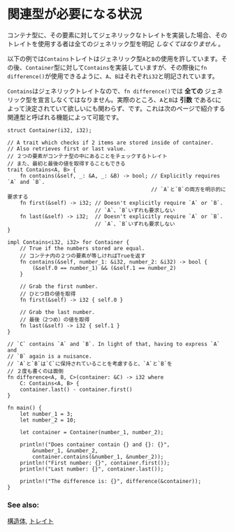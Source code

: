 <!--
# The Problem
-->
# 関連型が必要になる状況

<!--
A `trait` that is generic over its container type has type specification
requirements - users of the `trait` *must* specify all of its generic types.
-->
コンテナ型に、その要素に対してジェネリックなトレイトを実装した場合、そのトレイトを使用する者は全てのジェネリック型を明記 *しなくてはなりません* 。

<!--
In the example below, the `Contains` `trait` allows the use of the generic 
types `A` and `B`. The trait is then implemented for the `Container` type, 
specifying `i32` for `A` and `B` so that it can be used with `fn difference()`.
-->
以下の例では`Contains`トレイトはジェネリック型`A`と`B`の使用を許しています。その後、`Container`型に対して`Contains`を実装していますが、その際後に`fn difference()`が使用できるように、`A`、`B`はそれぞれ`i32`と明記されています。

<!--
Because `Contains` is generic, we are forced to explicitly state *all* of the 
generic types for `fn difference()`. In practice, we want a way to express that 
`A` and `B` are determined by the *input* `C`. As you will see in the next 
section, associated types provide exactly that capability.
-->
`Contains`はジェネリックトレイトなので、`fn difference()`では **全ての** ジェネリック型を宣言しなくてはなりません。実際のところ、`A`と`B`は **引数** である`C`によって決定されていて欲しいにも関わらず、です。これは次のページで紹介する関連型と呼ばれる機能によって可能です。

```rust,editable
struct Container(i32, i32);

// A trait which checks if 2 items are stored inside of container.
// Also retrieves first or last value.
// ２つの要素がコンテナ型の中にあることをチェックするトレイト
// また、最初と最後の値を取得することもできる
trait Contains<A, B> {
    fn contains(&self, _: &A, _: &B) -> bool; // Explicitly requires `A` and `B`.
                                              // `A`と`B`の両方を明示的に要求する
    fn first(&self) -> i32; // Doesn't explicitly require `A` or `B`.
                            // `A`、`B`いずれも要求しない
    fn last(&self) -> i32;  // Doesn't explicitly require `A` or `B`.
                            // `A`、`B`いずれも要求しない
}

impl Contains<i32, i32> for Container {
    // True if the numbers stored are equal.
    // コンテナ内の２つの要素が等しければTrueを返す
    fn contains(&self, number_1: &i32, number_2: &i32) -> bool {
        (&self.0 == number_1) && (&self.1 == number_2)
    }

    // Grab the first number.
    // ひとつ目の値を取得
    fn first(&self) -> i32 { self.0 }

    // Grab the last number.
    // 最後（2つめ）の値を取得
    fn last(&self) -> i32 { self.1 }
}

// `C` contains `A` and `B`. In light of that, having to express `A` and
// `B` again is a nuisance.
// `A`と`B`は`C`に保持されていることを考慮すると、`A`と`B`を
// ２度も書くのは面倒
fn difference<A, B, C>(container: &C) -> i32 where
    C: Contains<A, B> {
    container.last() - container.first()
}

fn main() {
    let number_1 = 3;
    let number_2 = 10;

    let container = Container(number_1, number_2);

    println!("Does container contain {} and {}: {}",
        &number_1, &number_2,
        container.contains(&number_1, &number_2));
    println!("First number: {}", container.first());
    println!("Last number: {}", container.last());

    println!("The difference is: {}", difference(&container));
}
```

### See also:

<!--
[`struct`s][structs], and [`trait`s][traits]
-->
[構造体][structs], [トレイト][traits]

[structs]: ../../custom_types/structs.md
[traits]: ../../trait.md
